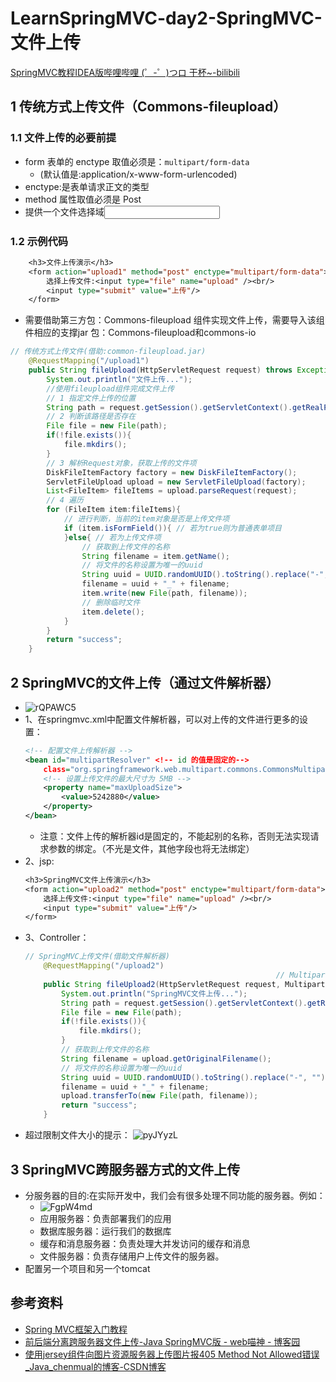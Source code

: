 # LearnSpringMVC-day2-SpringMVC-文件上传
[SpringMVC教程IDEA版哔哩哔哩 (゜-゜)つロ 干杯~-bilibili](https://www.bilibili.com/video/BV1Sb411s7qa?from=search&seid=12129021327363557187)

## 1 传统方式上传文件（Commons-fileupload）

### 1.1 文件上传的必要前提
- form 表单的 enctype 取值必须是：`multipart/form-data`
    - (默认值是:application/x-www-form-urlencoded)
- enctype:是表单请求正文的类型
-  method 属性取值必须是 Post
-  提供一个文件选择域<input type=”file” />

### 1.2 示例代码
```jsp
    <h3>文件上传演示</h3>
    <form action="upload1" method="post" enctype="multipart/form-data">
        选择上传文件:<input type="file" name="upload" /><br/>
        <input type="submit" value="上传"/>
    </form>
```
- 需要借助第三方包：Commons-fileupload 组件实现文件上传，需要导入该组件相应的支撑jar 包：Commons-fileupload和commons-io
```java
// 传统方式上传文件(借助:common-fileupload.jar)
    @RequestMapping("/upload1")
    public String fileUpload(HttpServletRequest request) throws Exception {
        System.out.println("文件上传...");
        //使用fileupload组件完成文件上传
        // 1 指定文件上传的位置
        String path = request.getSession().getServletContext().getRealPath("/uploads");
        // 2 判断该路径是否存在
        File file = new File(path);
        if(!file.exists()){
            file.mkdirs();
        }
        // 3 解析Request对象，获取上传的文件项
        DiskFileItemFactory factory = new DiskFileItemFactory();
        ServletFileUpload upload = new ServletFileUpload(factory);
        List<FileItem> fileItems = upload.parseRequest(request);
        // 4 遍历
        for (FileItem item:fileItems){
            // 进行判断，当前的item对象是否是上传文件项
            if (item.isFormField()){ // 若为true则为普通表单项目
            }else{ // 若为上传文件项
                // 获取到上传文件的名称
                String filename = item.getName();
                // 将文件的名称设置为唯一的uuid
                String uuid = UUID.randomUUID().toString().replace("-", "");
                filename = uuid + "_" + filename;
                item.write(new File(path, filename));
                // 删除临时文件
                item.delete();
            }
        }
        return "success";
    }
```



## 2 SpringMVC的文件上传（通过文件解析器）
- ![rQPAWC5](https://i.imgur.com/rQPAWC5.png)
- 1、在springmvc.xml中配置文件解析器，可以对上传的文件进行更多的设置：
    ```xml
    <!-- 配置文件上传解析器 -->
    <bean id="multipartResolver" <!-- id 的值是固定的-->
        class="org.springframework.web.multipart.commons.CommonsMultipartResolver">
        <!-- 设置上传文件的最大尺寸为 5MB -->
        <property name="maxUploadSize">
            <value>5242880</value>
        </property>
    </bean>
    ```
  - 注意：文件上传的解析器id是固定的，不能起别的名称，否则无法实现请求参数的绑定。（不光是文件，其他字段也将无法绑定）
- 2、jsp:
    ```jsp
    <h3>SpringMVC文件上传演示</h3>
    <form action="upload2" method="post" enctype="multipart/form-data">
        选择上传文件:<input type="file" name="upload" /><br/>
        <input type="submit" value="上传"/>
    </form>
    ``` 
- 3、Controller：
    ```java
    // SpringMVC上传文件(借助文件解析器)
        @RequestMapping("/upload2")
                                                            // MultipartFile的变量名要与表单中的name字段一致
        public String fileUpload2(HttpServletRequest request, MultipartFile upload) throws Exception {
            System.out.println("SpringMVC文件上传...");
            String path = request.getSession().getServletContext().getRealPath("/uploads");
            File file = new File(path);
            if(!file.exists()){
                file.mkdirs();
            }
            // 获取到上传文件的名称
            String filename = upload.getOriginalFilename();
            // 将文件的名称设置为唯一的uuid
            String uuid = UUID.randomUUID().toString().replace("-", "");
            filename = uuid + "_" + filename;
            upload.transferTo(new File(path, filename));
            return "success";
        }
    ```
- 超过限制文件大小的提示：
    ![pyJYyzL](https://i.imgur.com/pyJYyzL.png)
    
    
## 3 SpringMVC跨服务器方式的文件上传
- 分服务器的目的:在实际开发中，我们会有很多处理不同功能的服务器。例如：
    - ![FgpW4md](https://i.imgur.com/FgpW4md.png)
    - 应用服务器：负责部署我们的应用
    - 数据库服务器：运行我们的数据库
    - 缓存和消息服务器：负责处理大并发访问的缓存和消息
    - 文件服务器：负责存储用户上传文件的服务器。
- 配置另一个项目和另一个tomcat



## 参考资料
- [Spring MVC框架入门教程](http://c.biancheng.net/spring_mvc/)
- [前后端分离跨服务器文件上传-Java SpringMVC版 - web喵神 - 博客园](https://www.cnblogs.com/libo0125ok/p/7773898.html)
- [使用jersey组件向图片资源服务器上传图片报405 Method Not Allowed错误_Java_chenmual的博客-CSDN博客](https://blog.csdn.net/chenmual/article/details/90438172)























